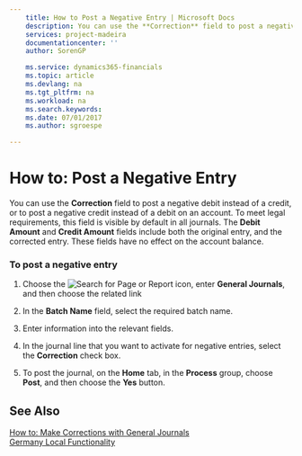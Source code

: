 ```yaml
---
    title: How to Post a Negative Entry | Microsoft Docs
    description: You can use the **Correction** field to post a negative debit instead of a credit, or to post a negative credit instead of a debit on an account. To meet legal requirements, this field is visible by default in all journals. The **Debit Amount** and **Credit Amount** fields include both the original entry, and the corrected entry. These fields have no effect on the account balance.
    services: project-madeira
    documentationcenter: ''
    author: SorenGP

    ms.service: dynamics365-financials
    ms.topic: article
    ms.devlang: na
    ms.tgt_pltfrm: na
    ms.workload: na
    ms.search.keywords:
    ms.date: 07/01/2017
    ms.author: sgroespe

---
```

# How to: Post a Negative Entry
You can use the **Correction** field to post a negative debit instead of a credit, or to post a negative credit instead of a debit on an account. To meet legal requirements, this field is visible by default in all journals. The **Debit Amount** and **Credit Amount** fields include both the original entry, and the corrected entry. These fields have no effect on the account balance.  
  
### To post a negative entry  
  
1.  Choose the ![Search for Page or Report](media/ui-search/search_small.png "Search for Page or Report icon") icon, enter **General Journals**, and then choose the related link  
  
2.  In the **Batch Name** field, select the required batch name.  
  
3.  Enter information into the relevant fields.  
  
4.  In the journal line that you want to activate for negative entries, select the **Correction** check box.  
  
5.  To post the journal, on the **Home** tab, in the **Process** group, choose **Post**, and then choose the **Yes** button.  
  
## See Also  
 [How to: Make Corrections with General Journals](how-to-make-corrections-with-general-journals.md)   
 [Germany Local Functionality](germany-local-functionality.md)